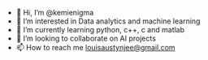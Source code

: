 - 👋 Hi, I’m @kemienigma
- 👀 I’m interested in Data analytics and machine learning
- 🌱 I’m currently learning python, c++, c and matlab
- 💞️ I’m looking to collaborate on AI projects 
- 📫 How to reach me louisaustynjee@gmail.com

<!---
kemienigma/kemienigma is a ✨ special ✨ repository because its `README.md` (this file) appears on your GitHub profile.
You can click the Preview link to take a look at your changes.
--->
